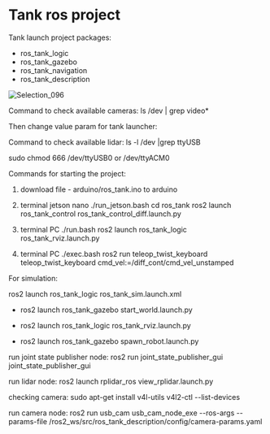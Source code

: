 # Tank ros project

Tank launch project packages:
- ros_tank_logic
- ros_tank_gazebo
- ros_tank_navigation
- ros_tank_description

![Selection_096](https://user-images.githubusercontent.com/23004657/209576988-321a2a82-18bd-4550-98bb-9a9118b5310c.png)


Command to check available cameras:
ls /dev | grep video*

Then change value param for tank launcher:
<param name="video_device" value="/dev/video4" />

Command to check available lidar:
ls -l /dev |grep ttyUSB

sudo chmod 666 /dev/ttyUSB0 or /dev/ttyACM0

Commands for starting the project:

1. download file - arduino/ros_tank.ino to arduino


2. terminal jetson nano
./run_jetson.bash
cd ros_tank 
ros2 launch ros_tank_control ros_tank_control_diff.launch.py

3. terminal PC
./run.bash
ros2 launch ros_tank_logic ros_tank_rviz.launch.py

4. terminal PC
./exec.bash 
ros2 run teleop_twist_keyboard teleop_twist_keyboard cmd_vel:=/diff_cont/cmd_vel_unstamped


For simulation:

ros2 launch ros_tank_logic ros_tank_sim.launch.xml
<!-- Spawn world in gazebo running sim -->
- ros2 launch ros_tank_gazebo start_world.launch.py
<!-- Publish URDF file in robot_description topic and launch rviz -->
- ros2 launch ros_tank_logic ros_tank_rviz.launch.py
<!-- Read robot_description and spawn in gazebo running sim -->
- ros2 launch ros_tank_gazebo spawn_robot.launch.py


run joint state publisher node:
ros2 run joint_state_publisher_gui joint_state_publisher_gui

run lidar node:
ros2 launch rplidar_ros view_rplidar.launch.py 

checking camera:
sudo apt-get install v4l-utils
v4l2-ctl --list-devices

run camera node:
ros2 run usb_cam usb_cam_node_exe --ros-args --params-file /ros2_ws/src/ros_tank_description/config/camera-params.yaml